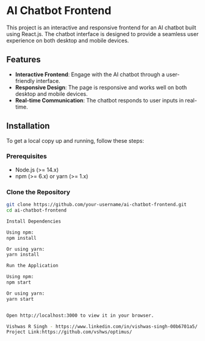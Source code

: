 # AI Chatbot Frontend

This project is an interactive and responsive frontend for an AI chatbot built using React.js. The chatbot interface is designed to provide a seamless user experience on both desktop and mobile devices.

## Features

- **Interactive Frontend**: Engage with the AI chatbot through a user-friendly interface.
- **Responsive Design**: The page is responsive and works well on both desktop and mobile devices.
- **Real-time Communication**: The chatbot responds to user inputs in real-time.


## Installation

To get a local copy up and running, follow these steps:

### Prerequisites

- Node.js (>= 14.x)
- npm (>= 6.x) or yarn (>= 1.x)

### Clone the Repository

```bash
git clone https://github.com/your-username/ai-chatbot-frontend.git
cd ai-chatbot-frontend

Install Dependencies

Using npm:
npm install

Or using yarn:
yarn install

Run the Application

Using npm:
npm start

Or using yarn:
yarn start


Open http://localhost:3000 to view it in your browser.

Vishwas R Singh - https://www.linkedin.com/in/vishwas-singh-00b6701a5/ - vvishwassingh678@gmail.com
Project Link:https://github.com/vshws/optimus/
